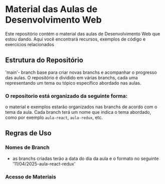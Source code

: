 # Material das Aulas de Desenvolvimento Web

Este repositório contém o material das aulas de Desenvolvimento Web que estou dando. Aqui você encontrará recursos, exemplos de código e exercícios relacionados

## Estrutura do Repositório
'main'- branch base para criar novas branchs
 e acompanhar o progresso das aulas. O repositório é dividido em várias branchs, cada uma representando um tema ou tópico específico abordado nas aulas.

### O repositorio está organizado da seguinte forma:
o material e exemplos estarão organizados nas branchs de acordo com o tema da aula. Cada branch terá um nome que indica o tema abordado, como por exemplo `aula-react`, `aula-redux`, etc.

## Regras de Uso


### Nomes de Branch
- as branchs criadas terão a data do dia da aula e o formato no seguinte '11/04/2025-aula-react-redux'


### Acesso de Materiais
